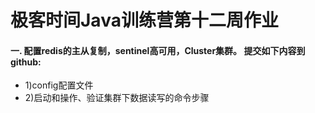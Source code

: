 极客时间Java训练营第十二周作业
=========================


#### 一. 配置redis的主从复制，sentinel高可用，Cluster集群。 提交如下内容到github:
* 1)config配置文件
* 2)启动和操作、验证集群下数据读写的命令步骤
